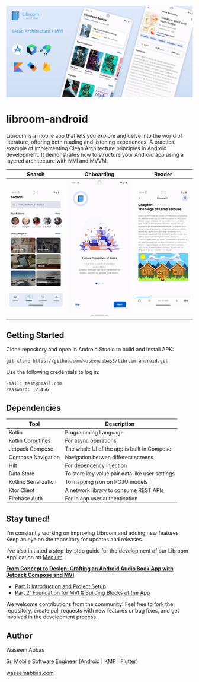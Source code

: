 ![featured.webp](/screenshots/featured.webp)
# libroom-android
Libroom is a mobile app that lets you explore and delve into the world of literature, offering both reading and listening experiences.
A practical example of implementing Clean Architecture principles in Android development. 
It demonstrates how to structure your Android app using a layered architecture with MVI and MVVM.

| Search                                | Onboarding                                 | Reader                                     |
|---------------------------------------|--------------------------------------------|--------------------------------------------|
| ![Alt Text](/screenshots/search.webp) | ![Alt Text](/screenshots/onboarding.webp)  | ![Alt Text](/screenshots/book_reader.webp) |

## Getting Started
Clone repository and open in Android Studio to build and install APK:
```shell
git clone https://github.com/waseemabbas8/libroom-android.git
```
Use the following credentials to log in:
```shell
Email: test@gmail.com
Password: 123456
```
## Dependencies
| Tool                  | Description                                     |
|-----------------------|-------------------------------------------------|
| Kotlin                | Programming Language                            |
| Kotlin Coroutines     | For async operations                            |
| Jetpack Compose       | The whole UI of the app is built in Compose     |
| Compose Navigation    | Navigation betwen different screens             |
| Hilt                  | For dependency injection                        |
| Data Store            | To store key value pair data like user settings |
| Kotlinx Serialization | To mapping json on POJO models                  |
| Ktor Client           | A network library to consume REST APIs          |
| Firebase Auth         | For in app user authentication                  |
## Stay tuned!
I'm constantly working on improving Libroom and adding new features. Keep an eye on the repository for updates and releases.

I've also initiated a step-by-step guide for the development of our Libroom Application on [Medium](https://medium.com/@waseemabbas8/from-concept-to-code-crafting-an-android-audio-book-app-with-jetpack-compose-and-mvi-9d164bd94080).

[**From Concept to Design: Crafting an Android Audio Book App with Jetpack Compose and MVI**](https://medium.com/@waseemabbas8/from-concept-to-code-crafting-an-android-audio-book-app-with-jetpack-compose-and-mvi-9d164bd94080)
- [Part 1: Introduction and Project Setup](https://medium.com/@waseemabbas8/from-concept-to-code-crafting-an-android-audio-book-app-with-jetpack-compose-and-mvi-9d164bd94080)
- [Part 2: Foundation for MVI & Building Blocks of the App](https://medium.com/@waseemabbas8/from-concept-to-code-crafting-an-android-audio-book-app-with-jetpack-compose-and-mvi-p-2-2edf26c36e1f)

We welcome contributions from the community! Feel free to fork the repository, create pull requests with new features or bug fixes, and get involved in the development process.
## Author
Waseem Abbas

Sr. Mobile Software Engineer (Android | KMP | Flutter)

[waseemabbas.com](https://waseemabbas.com)
